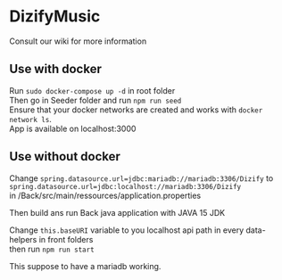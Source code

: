 # DizifyMusic
Consult our wiki for more information
## Use with docker

Run `sudo docker-compose up -d` in root folder  
Then go in Seeder folder and run `npm run seed`  
Ensure that your docker networks are created and works with `docker network ls`.  
App is available on localhost:3000  

## Use without docker

Change `spring.datasource.url=jdbc:mariadb://mariadb:3306/Dizify` to  `spring.datasource.url=jdbc:localhost://mariadb:3306/Dizify`  
in /Back/src/main/ressources/application.properties  

Then build ans run Back java application with JAVA 15 JDK  

Change `this.baseURI` variable to you localhost api path in every data-helpers in front folders  
then run `npm run start`  

This suppose to have a mariadb working.  
